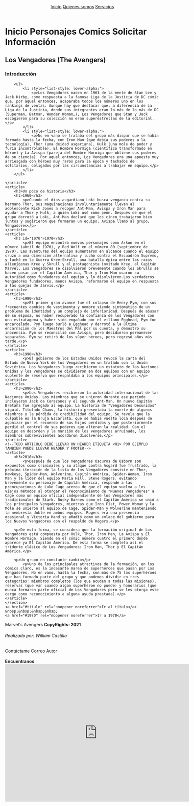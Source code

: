 <!-- TOMADO DE DORIAN DESING DE SUS EXCELENTE TUTORIALES -->
<!-- AQUI SE DEFINE QUE ES UNA PÁGINA CON HTML5-->
<!DOCTYPE html>
<!--AQUI SE DEFINE EL LENGUAJE-->
<html lang="es">
<head>
    <!-- AQUI SE DEFINE EL NOMBRE QUE SE VERA EN LA PESTAÑA DEL NAVEGADOR-->
    <title>Práctica con Dorian</title>
</head>
<body>
    <!-- AQUI ESTA LA ACEBECERA DE LA PÁGINA-->
    <header>
        <!-- AQUI ESTARÁ EL MENÚ DE LA PÁG-->
        <nav>
            <a href="#titulo" rel="noopener noreferrer">Inicio</a>
            <a href="quienes_somos.html">Quienes somos</a>
            <a href="#">Servicios</a>
        </nav>
    </header>
    <main>
        <h1 id="titulo">Inicio Personajes Comics Solicitar Información</h1>
    <section>
        <h2>Los Vengadores (The Avengers)</h2>
    <article>
        <h3>Introducción</h3>
        
        <ul>
            <li style="list-style: lower-alpha;">
                <p>Los Vengadores nacen en 1963 de la mente de Stan Lee y Jack Kirby, como respuesta a la famosa Liga de la Justicia de DC cómic que, por aquel entonces, acaparaba todos los números uno en los rankings de ventas. Aunque hay que destacar que, a diferencia de La Liga de la Justicia, donde sus integrantes eran lo más de lo más de DC (Superman, Batman, Wonder Woman…), Los Vengadores que Stan y Jack escogieron para su colección no eran superestrellas de la editorial.</p>
            </li>
            <li style="list-style: lower-alpha;">
                <p>No en vano se trataba del grupo más dispar que se había formado hasta la fecha, con Iron Man (que debía sus poderes a la tecnología), Thor (una deidad asgariana), Hulk (una mole de poder y furia incontrolable), El Hombre Hormiga (científico transformado en héroe) y La Avispa (pareja del Hombre Hormiga que obtiene sus poderes de su ciencia). Por aquel entonces, Los Vengadores era una apuesta muy arriesgada con héroes muy raros para la época y tachados de solitarios, obligados por las circunstancias a trabajar en equipo.</p>
            </li>
        </ul>
    
    </article>
    <article>
        <h3>Un poco de historia</h3>
        <h3>1960</h3>
            <p>Cuando el dios asgardiano Loki busca venganza contra su hermano Thor, sus maquinaciones involuntariamente llevan al adolescente Rick Jones a recoger Ant-Man, Avispa y Iron Man para ayudar a Thor y Hulk, a quien Loki usó como peón. Después de que el grupo derrotó a Loki, Ant-Man declaró que los cinco trabajaron bien juntos y sugirieron que formaran un equipo; Avispa llamó al grupo, Vengadores</p>
    </article>
    <article>
        <h3 id="1970">1970</h3>
            <p>El equipo encontró nuevos personajes como Arkon en el número (abril de 1970), y Red Wolf en el número 80 (septiembre de 1970). Las aventuras del equipo aumentaron en alcance cuando el equipo cruzó a una dimensión alternativa y luchó contra el Escuadrón Supremo, ​y luchó en la Guerra Kree-Skrull, ​una batalla épica entre las razas alienígenas Kree y Skrull y el protagonista invitado Kree, el Capitán Marvel. Los Vengadores se disolvieron brevemente cuando los Skrulls se hacen pasar por el Capitán América, Thor y Iron Man usaron su autoridad como fundadores del equipo y lo disolvieron.​Los verdaderos Vengadores fundadores, menos Avispa, reformaron el equipo en respuesta a las quejas de Jarvis.</p>
    </article>
    <article>
        <h3>1980</h3>
            <p>El primer gran avance fue el colapso de Henry Pym, ​con sus frecuentes cambios de vestimenta y nombre siendo sintomático de un problema de identidad y un complejo de inferioridad. Después de abusar de su esposa, no haber recuperado la confianza de los Vengadores con una estratagema y haber sido engañado por el villano Egghead, Pym fue encarcelado. ​Pym luego burló a Egghead y derrotó a la última encarnación de los Maestros del Mal por su cuenta, y demostró su inocencia. Pym se reconcilió con Avispa, pero decidieron permanecer separados.​ Pym se retiró de los súper héroes, ​pero regresó años más tarde.</p>
    </article>
    <article>
        <h3>1990</h3>
            <p>El gobierno de los Estados Unidos revocó la carta del Estado de Nueva York de los Vengadores en un tratado con la Unión Soviética. Los Vengadores luego recibieron un estatuto de las Naciones Unidas y los Vengadores se dividieron en dos equipos con un equipo suplente de reserva que respaldaba a los equipos principales.</p>
    </article>
    <article>
        <h3>2000</h3>
            <p>Los Vengadores recibieron la autoridad internacional de las Naciones Unidas. Los miembros que se unieron durante ese período incluyeron Jack de Corazones y el segundo Ant-Man. Un nuevo Capitán Bretaña fue agregado al equipo. La historia de "Vengadores Desunidos" siguió. Titulado Chaos, la historia presentaba la muerte de algunos miembros y la pérdida de credibilidad del equipo. Se revela que la culpable es la Bruja Escarlata, que se había vuelto loca después de agonizar por el recuerdo de sus hijos perdidos y que posteriormente perdió el control de sus poderes que alteran la realidad. ​Con el equipo en desorden y la mansión de los vengadores arruinada, los miembros sobrevivientes acordaron disolverse.</p>
    </article>
    <!--TODO ARTICULO DEBE LLEVAR UN HEADER ETIQUETA <H1> POR EJEMPLO TAMBIEN PUEDE LLEVAR HEADER Y FOOTER-->
    <article>
        <h3>2010</h3>
            <p>Después de que los Vengadores Oscuros de Osborn son expuestos como criminales y su ataque contra Asgard fue frustrado, la próxima iteración de la lista de los Vengadores consiste en Thor, Hawkeye, Spider-Man, Wolverine, Capitán América, Spider-Woman, Iron Man y la líder del equipo Maria Hill. ​Steve Rogers, evitando brevemente su personaje de Capitán América, responde a las preocupaciones de Luke Cage acerca de que el equipo vuelva a los viejos métodos al otorgar el reconocimiento de "Nuevos Vengadores" a Cage como un equipo oficial independiente de los Vengadores más tradicionales de Stark. Bucky Barnes como el Capitán América se unió a los principales Vengadores, mientras que Iron Fist, Power Woman y la Mole se unieron al equipo de Cage, Spider-Man y Wolverine manteniendo la membresía doble en ambos equipos. Rogers era una presencia ocasional y Victoria Hand se añadió como un enlace del gobierno para los Nuevos Vengadores con el respaldo de Rogers.</p>
    
        <p>De esta forma, se considera que la formación original de Los Vengadores está compuesta por Hulk, Thor, Iron Man, La Avispa y El Hombre Hormiga. Siendo en el cómic número cuatro el primero donde aparece ya El Capitán América. De esta forma se completa así el tridente clásico de Los Vengadores: Iron Man, Thor y El Capitán América.</p>

        <p>Un grupo en constante cambio</p>
            <p>Uno de los principales atractivos de la formación, en los cómics claro, es la incesante marea de superhéroes que pasan por Los Vengadores. No en vano, hasta la fecha, son más de 75 los superhéroes que han formado parte del grupo y que podemos dividir en tres categorías: miembros completos (los que acuden a todas las misiones), reservas (que van cuando algún superhéroe no puede) y honorarios (que nunca formaron parte oficial de Los Vengadores pero se les otorga este cargo como reconocimiento a alguna ayuda prestada).</p>
    </article>
    </section>
    <a href="#titulo" rel="noopener noreferrer">Ir al título</a>
    &nbsp;&nbsp;&nbsp;&nbsp;
    <a href="#1970" rel="noopener noreferrer">Ir a 1970</a>
</main>
<!--AQUI ESTA EL PIE DE PÁGINA DONDE COLOCAREMOS COPYRIGHT, ENLACES A CORREO, MAPA DE UBICACIÓN, AUTORIA, ETC-->
<footer>
    Marvel's Avengers
    <strong>CopyRights: 2021</strong>
    <h6>Realizado por: William Castillo</h6>
    <label>Contáctame</label>
    <a href="mailto:wcastillo1024@gmail.com" target="_blank" rel="noopener noreferrer">Correo Autor</a>
    <br /><br />
    <label><strong>Encuentranos</strong></label>
    <br />
    <iframe src="https://www.google.com/maps/embed?pb=!1m18!1m12!1m3!1d3923.27334296415!2d-66.85882348520178!3d10.479104892523724!2m3!1f0!2f0!3f0!3m2!1i1024!2i768!4f13.1!3m3!1m2!1s0x8c2a58f63b693a43%3A0x1efd5c95caef039!2sEdificio%20Torreon!5e0!3m2!1ses!2sve!4v1641065341765!5m2!1ses!2sve" width="600" height="450" style="border:0;" allowfullscreen="" loading="lazy"></iframe>
    
</footer>
</body>
</html>
